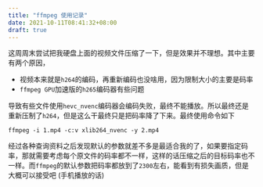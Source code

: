 ```yaml
---
title: "ffmpeg 使用记录"
date: 2021-10-11T08:41:32+08:00
draft: true
---
```


这周周末尝试把我硬盘上面的视频文件压缩了一下，但是效果并不理想。其中主要有两个原因，

+ 视频本来就是`h264`的编码，再重新编码也没啥用，因为限制大小的主要是码率
+ `ffmpeg GPU`加速版的`h265`编码器有些问题

导致有些文件使用`hevc_nvenc`编码器会编码失败，最终不能播放。所以最终还是重新压制了`h264`，但是这么干最终只是把码率降了下来。最终使用命令如下

`ffmpeg -i 1.mp4 -c:v xlib264_nvenc -y 2.mp4`

经过各种查询资料之后发现默认的参数就差不多是最适合我的了，如果要指定码率，那就需要考虑每个原文件的码率都不一样，这样的话压缩之后的目标码率也不一样。而`ffmpeg`的默认参数把码率都放到了`2300`左右，能看到有损失画质，但是大概可以接受吧 (手机播放的话)


